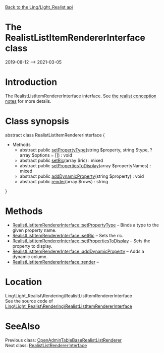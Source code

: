 [Back to the Ling/Light_Realist api](https://github.com/lingtalfi/Light_Realist/blob/master/doc/api/Ling/Light_Realist.md)



The RealistListItemRendererInterface class
================
2019-08-12 --> 2021-03-05






Introduction
============

The RealistListItemRendererInterface interface.
See [the realist conception notes](https://github.com/lingtalfi/Light_Realist/blob/master/doc/pages/realist-conception-notes.md) for more details.



Class synopsis
==============


abstract class <span class="pl-k">RealistListItemRendererInterface</span>  {

- Methods
    - abstract public [setPropertyType](https://github.com/lingtalfi/Light_Realist/blob/master/doc/api/Ling/Light_Realist/Rendering/RealistListItemRendererInterface/setPropertyType.md)(string $property, string $type, ?array $options = []) : void
    - abstract public [setRic](https://github.com/lingtalfi/Light_Realist/blob/master/doc/api/Ling/Light_Realist/Rendering/RealistListItemRendererInterface/setRic.md)(array $ric) : mixed
    - abstract public [setPropertiesToDisplay](https://github.com/lingtalfi/Light_Realist/blob/master/doc/api/Ling/Light_Realist/Rendering/RealistListItemRendererInterface/setPropertiesToDisplay.md)(array $propertyNames) : mixed
    - abstract public [addDynamicProperty](https://github.com/lingtalfi/Light_Realist/blob/master/doc/api/Ling/Light_Realist/Rendering/RealistListItemRendererInterface/addDynamicProperty.md)(string $property) : void
    - abstract public [render](https://github.com/lingtalfi/Light_Realist/blob/master/doc/api/Ling/Light_Realist/Rendering/RealistListItemRendererInterface/render.md)(array $rows) : string

}






Methods
==============

- [RealistListItemRendererInterface::setPropertyType](https://github.com/lingtalfi/Light_Realist/blob/master/doc/api/Ling/Light_Realist/Rendering/RealistListItemRendererInterface/setPropertyType.md) &ndash; Binds a type to the given property name.
- [RealistListItemRendererInterface::setRic](https://github.com/lingtalfi/Light_Realist/blob/master/doc/api/Ling/Light_Realist/Rendering/RealistListItemRendererInterface/setRic.md) &ndash; Sets the ric.
- [RealistListItemRendererInterface::setPropertiesToDisplay](https://github.com/lingtalfi/Light_Realist/blob/master/doc/api/Ling/Light_Realist/Rendering/RealistListItemRendererInterface/setPropertiesToDisplay.md) &ndash; Sets the property to display.
- [RealistListItemRendererInterface::addDynamicProperty](https://github.com/lingtalfi/Light_Realist/blob/master/doc/api/Ling/Light_Realist/Rendering/RealistListItemRendererInterface/addDynamicProperty.md) &ndash; Adds a dynamic column.
- [RealistListItemRendererInterface::render](https://github.com/lingtalfi/Light_Realist/blob/master/doc/api/Ling/Light_Realist/Rendering/RealistListItemRendererInterface/render.md) &ndash; 





Location
=============
Ling\Light_Realist\Rendering\RealistListItemRendererInterface<br>
See the source code of [Ling\Light_Realist\Rendering\RealistListItemRendererInterface](https://github.com/lingtalfi/Light_Realist/blob/master/Rendering/RealistListItemRendererInterface.php)



SeeAlso
==============
Previous class: [OpenAdminTableBaseRealistListRenderer](https://github.com/lingtalfi/Light_Realist/blob/master/doc/api/Ling/Light_Realist/Rendering/OpenAdminTableBaseRealistListRenderer.md)<br>Next class: [RealistListRendererInterface](https://github.com/lingtalfi/Light_Realist/blob/master/doc/api/Ling/Light_Realist/Rendering/RealistListRendererInterface.md)<br>
